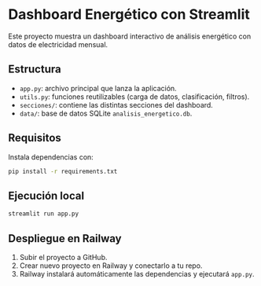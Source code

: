 # Dashboard Energético con Streamlit

Este proyecto muestra un dashboard interactivo de análisis energético con datos de electricidad mensual.

## Estructura

- `app.py`: archivo principal que lanza la aplicación.
- `utils.py`: funciones reutilizables (carga de datos, clasificación, filtros).
- `secciones/`: contiene las distintas secciones del dashboard.
- `data/`: base de datos SQLite `analisis_energetico.db`.

## Requisitos

Instala dependencias con:

```bash
pip install -r requirements.txt
```

## Ejecución local

```bash
streamlit run app.py
```

## Despliegue en Railway

1. Subir el proyecto a GitHub.
2. Crear nuevo proyecto en Railway y conectarlo a tu repo.
3. Railway instalará automáticamente las dependencias y ejecutará `app.py`.

